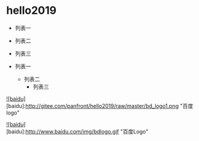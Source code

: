 # hello2019


* 列表一
* 列表二
* 列表三

* 列表一
    * 列表二
        * 列表三

[![baidu]](http://www.baidu.com)
[baidu]:http://gitee.com/panfront/hello2019/raw/master/bd_logo1.png "百度logo"  


[![baidu]](http://baidu.com)  
[baidu]:http://www.baidu.com/img/bdlogo.gif "百度Logo"  
